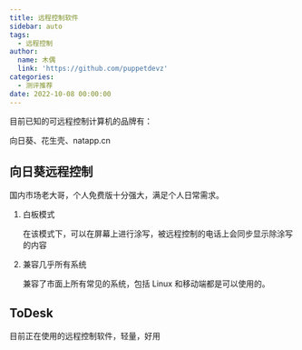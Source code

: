 ```yaml
---
title: 远程控制软件
sidebar: auto
tags:
  - 远程控制
author:
  name: 木偶
  link: 'https://github.com/puppetdevz'
categories:
  - 测评推荐
date: 2022-10-08 00:00:00
---
```




<!-- more -->

目前已知的可远程控制计算机的品牌有：

向日葵、花生壳、natapp.cn

## 向日葵远程控制

国内市场老大哥，个人免费版十分强大，满足个人日常需求。

1. 白板模式

   在该模式下，可以在屏幕上进行涂写，被远程控制的电话上会同步显示除涂写的内容

2. 兼容几乎所有系统

   兼容了市面上所有常见的系统，包括 Linux 和移动端都是可以使用的。

## ToDesk

目前正在使用的远程控制软件，轻量，好用